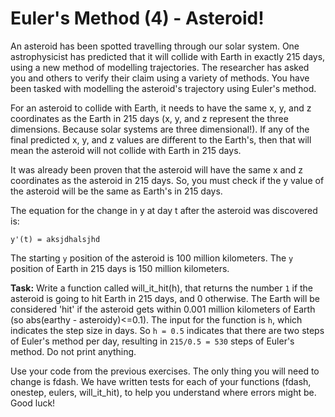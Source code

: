 # Euler's Method (4) - Asteroid!

An asteroid has been spotted travelling through our solar system. One astrophysicist has predicted that it will collide with Earth in exactly 215 days, using a new method of modelling trajectories. The researcher has asked you and others to verify their claim using a variety of methods. You have been tasked with modelling the asteroid's trajectory using Euler's method. 

For an asteroid to collide with Earth, it needs to have the same x, y, and z coordinates as the Earth in 215 days (x, y, and z represent the three dimensions. Because solar systems are three dimensional!). If any of the final predicted x, y, and z values are different to the Earth's, then that will mean the asteroid will not collide with Earth in 215 days. 

It was already been proven that the asteroid will have the same x and z coordinates as the asteroid in 215 days. So, you must check if the y value of the asteroid will be the same as Earth's in 215 days. 

The equation for the change in y at day t after the asteroid was discovered is:

`y'(t) = aksjdhalsjhd`

The starting `y` position of the asteroid is 100 million kilometers. The `y` position of Earth in 215 days is 150 million kilometers. 

**Task:** Write a function called will_it_hit(h), that returns the number `1` if the asteroid is going to hit Earth in 215 days, and 0 otherwise. The Earth will be considered 'hit' if the asteroid gets within 0.001 million kilometers of Earth (so abs(earthy - asteroidy)<=0.1). The input for the function is `h`, which indicates the step size in days. So `h = 0.5` indicates that there are two steps of Euler's method per day, resulting in `215/0.5 = 530` steps of Euler's method.  Do not print anything. 

Use your code from the previous exercises. The only thing you will need to change is fdash. We have written tests for each of your functions (fdash, onestep, eulers, will_it_hit), to help you understand where errors might be. Good luck!
